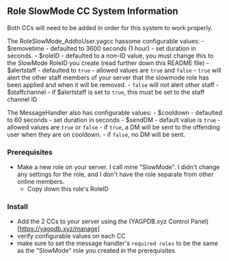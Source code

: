 
## Role SlowMode CC System Information

Both CCs will need to be added in order for this system to work properly. 

The RoleSlowMode_AddtoUser.yagcc hassome configurable values:
    - $removetime
        - defaulted to 3600 seconds (1 hour)
        - set duration in seconds.
    - $roleID
        - defaulted to a non-ID value, you must change this to the SlowMode RoleID you create (read further down this README file)
    - $alertstaff
        - defaulted to `true`
        - allowed values are `true` and `false`
            - `true` will alert the other staff members of your server that the slowmode role has been applied and when it will be removed.
            - `false` will not alert other staff
    - $staffchannel
        - if $alertstaff is set to `true`, this must be set to the staff channel ID

The MessageHandler also has configurable values:
    - $cooldown
        - defaulted to 60 seconds
        - set duration in seconds
    - $sendDM
        - default value is `true`
        - allowed values are `true` or `false`
            - if `true`, a DM will be sent to the offending user when they are on cooldown.
            - if `false`, no DM will be sent.

### Prerequisites

- Make a new role on your server. I call mine "SlowMode". I didn't change any settings for the role, and I don't have the role separate from other online members.
    - Copy down this role's RoleID

### Install

- Add the 2 CCs to your server using the (YAGPDB.xyz Control Panel)[https://yagpdb.xyz/manage]
- verify configurable values on each CC
- make sure to set the message handler's `required roles` to be the same as the "SlowMode" role you created in the prerequisites.